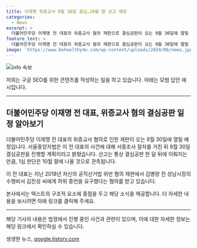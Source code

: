 ```yaml
---
title: 이재명 위증교사 9월 30일 결심…10월 말 선고 예정
categories:
  - News
excerpt: >
  더불어민주당 이재명 전 대표의 위증교사 혐의 재판으로 결심공판이 오는 9월 30일에 열릴 예정이다. 서울중앙지법은 이 전 대표의 사건에 대해 다음 달 26일 서증조사를 거친 뒤 결심공판을 진행할 예정이며, 1심 판단은 10월 말 나올 것으로 예상된다. 이 전 대표는 2018년 자신의 공직선거법 위반 혐의 재판에서 허위 증언을 요구한 혐의를 받고 있다.
feature_text: >
  더불어민주당 이재명 전 대표의 위증교사 혐의 재판으로 결심공판이 오는 9월 30일에 열릴 예정이다. 서울중앙지법은 이 전 대표의 사건에 대해 다음 달 26일 서증조사를 거친 뒤 결심공판을 진행할 예정이며, 1심 판단은 10월 말 나올 것으로 예상된다. 이 전 대표는 2018년 자신의 공직선거법 위반 혐의 재판에서 허위 증언을 요구한 혐의를 받고 있다.
image: 'https://www.behealthy4u.com/wp-content/uploads/2024/06/news.jpg'
---
```


<p><img src="https://www.behealthy4u.com/wp-content/uploads/2024/06/news.jpg" alt="info 속보" /></p>

<p>저희는 구글 SEO를 위한 콘텐츠를 작성하는 일을 하고 있습니다. 아래는 모범 답안 예시입니다.</p>

<hr />

<h2 data-ke-size="size26">더불어민주당 이재명 전 대표, 위증교사 혐의 결심공판 일정 알아보기</h2>

<p>더불어민주당 이재명 전 대표의 위증교사 혐의로 인한 재판이 오는 9월 30일에 열릴 예정입니다. 서울중앙지법은 이 전 대표의 사건에 대해 서증조사 절차를 거친 뒤 9월 30일 결심공판을 진행할 계획이라고 밝혔습니다. 선고는 통상 결심공판 한 달 뒤에 이뤄지는 만큼, 1심 판단은 10월 말에 나올 것으로 관측됩니다.</p>

<p>이 전 대표는 지난 2018년 자신의 공직선거법 위반 혐의 재판에서 김병량 전 성남시장의 수행비서 김진성 씨에게 허위 증언을 요구했다는 혐의를 받고 있습니다.</p>

<p>본사에서는 텍스트의 구조적 요소에 중점을 두고 해당 소식을 제공합니다. 더 자세한 내용을 보시려면 아래 링크를 클릭해 주세요.</p>

<hr />

<p>해당 기사의 내용은 법정에서 진행 중인 사건과 관련이 있으며, 이에 대한 자세한 정보는 해당 링크에서 확인하실 수 있습니다.</p>
생생한 뉴스, <a href="https://qoogle.tistory.com" rel="dofollow">qoogle.tistory.com</a>


